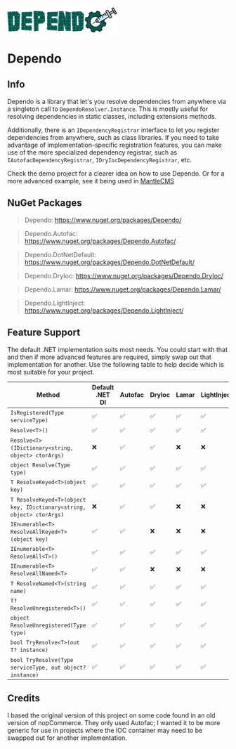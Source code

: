 <img src="https://github.com/gordon-matt/Dependo/blob/master/_Misc/Logo.png" alt="Logo" width="250" />

# Dependo

## Info

Dependo is a library that let's you resolve dependencies from anywhere via a singleton call to `DependoResolver.Instance`. This is mostly useful for resolving dependencies in static classes, including extensions methods.

Additionally, there is an `IDependencyRegistrar` interface to let you register dependencies from anywhere, such as class libraries. If you need to take advantage of implementation-specific registration features, you can make use of the more specialized dependency registrar, such as `IAutofacDependencyRegistrar`, `IDryIocDependencyRegistrar`, etc.

Check the demo project for a clearer idea on how to use Dependo. Or for a more advanced example, see it being used in [MantleCMS](https://github.com/gordon-matt/MantleCMS)

## NuGet Packages
> Dependo: https://www.nuget.org/packages/Dependo/

> Dependo.Autofac: https://www.nuget.org/packages/Dependo.Autofac/

> Dependo.DotNetDefault: https://www.nuget.org/packages/Dependo.DotNetDefault/

> Dependo.DryIoc: https://www.nuget.org/packages/Dependo.DryIoc/

> Dependo.Lamar: https://www.nuget.org/packages/Dependo.Lamar/

> Dependo.LightInject: https://www.nuget.org/packages/Dependo.LightInject/

## Feature Support

The default .NET implementation suits most needs. You could start with that and then if more advanced features are required, simply swap out that implementation for another. Use the following table to help decide which is most suitable for your project.

| Method                                                                  | Default .NET DI | Autofac | DryIoc | Lamar | LightInject |
|-------------------------------------------------------------------------|------------------|---------|--------|--------|-----------|
| `IsRegistered(Type serviceType)`                                        | ✅               | ✅      | ✅     | ✅     | ✅        |
| `Resolve<T>()`                                                          | ✅               | ✅      | ✅     | ✅     | ✅        |
| `Resolve<T>(IDictionary<string, object> ctorArgs)`                      | ❌               | ✅      | ✅     | ❌     | ❌        |
| `object Resolve(Type type)`                                             | ✅               | ✅      | ✅     | ✅     | ✅        |
| `T ResolveKeyed<T>(object key)`                                         | ✅               | ✅      | ✅     | ✅     | ✅        |
| `T ResolveKeyed<T>(object key, IDictionary<string, object> ctorArgs)`   | ❌               | ✅      | ✅     | ❌     | ❌        |
| `IEnumerable<T> ResolveAllKeyed<T>(object key)`                         | ✅               | ✅      | ❌     | ❌     | ❌        |
| `IEnumerable<T> ResolveAll<T>()`                                        | ✅               | ✅      | ✅     | ✅     | ✅        |
| `IEnumerable<T> ResolveAllNamed<T>`                                     | ✅               | ✅      | ❌     | ❌     | ❌        |
| `T ResolveNamed<T>(string name)`                                        | ✅               | ✅      | ✅     | ✅     | ✅        |
| `T? ResolveUnregistered<T>()`                                           | ✅               | ✅      | ✅     | ✅     | ✅        |
| `object ResolveUnregistered(Type type)`                                 | ✅               | ✅      | ✅     | ✅     | ✅        |
| `bool TryResolve<T>(out T? instance)`                                   | ✅               | ✅      | ✅     | ✅     | ✅        |
| `bool TryResolve(Type serviceType, out object? instance)`               | ✅               | ✅      | ✅     | ✅     | ✅        |

## Credits

I based the original version of this project on some code found in an old version of nopCommerce. They only used Autofac; I wanted it to be more generic for use in projects where the IOC container may need to be swapped out for another implementation.